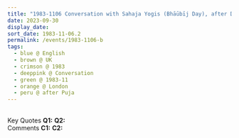 ```yaml
---
title: "1983-1106 Conversation with Sahaja Yogis (Bhāūbīj Day), after Diwālī Pūjā, Temple of All Faiths (now demolished, 11c Pond St), Belsize Park, Hampstead, London, UK"
date: 2023-09-30
display_date: 
sort_date: 1983-11-06.2
permalink: /events/1983-1106-b
tags:
  - blue @ English
  - brown @ UK
  - crimson @ 1983
  - deeppink @ Conversation
  - green @ 1983-11
  - orange @ London
  - peru @ after Puja
---
```


<br>

<wave-list>
  <list-title color="DarkSeaGreen" width="55">Key Quotes</list-title>
  <list-item color="BlanchedAlmond" width="280"><b>Q1:</b> <i></i></list-item>
  <list-item color="Lavender" width="280"><b>Q2:</b> <i></i></list-item>
</wave-list>

<br>

<wave-list>
  <list-title color="DarkSeaGreen" width="55">Comments</list-title>
  <list-item color="BlanchedAlmond" width="280"><b>C1:</b> <i></i></list-item>
  <list-item color="Lavender" width="280"><b>C2:</b> <i></i></list-item>
</wave-list>